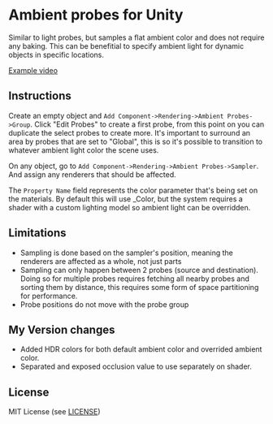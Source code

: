 # Ambient probes for Unity
Similar to light probes, but samples a flat ambient color and does not require any baking. This can be benefitial to specify ambient light for dynamic objects in specific locations.

[Example video](https://gfycat.com/mixedethicalindianglassfish)

Instructions
------------

Create an empty object and `Add Component->Rendering->Ambient Probes->Group`. Click "Edit Probes" to create a first probe, from this point on you can duplicate the select probes to create more. It's important to surround an area by probes that are set to "Global", this is so it's possible to transition to whatever ambient light color the scene uses.

On any object, go to `Add Component->Rendering->Ambient Probes->Sampler`. And assign any renderers that should be affected. 

The `Property Name` field represents the color parameter that's being set on the materials. By default this will use _Color, but the system requires a shader with a custom lighting model so ambient light can be overridden.

Limitations
-------
- Sampling is done based on the sampler's position, meaning the renderers are affected as a whole, not just parts
- Sampling can only happen between 2 probes (source and destination). Doing so for multiple probes requires fetching all nearby probes and sorting them by distance, this requires some form of space partitioning for performance.
- Probe positions do not move with the probe group

My Version changes
-------
- Added HDR colors for both default ambient color and overrided ambient color.
- Separated and exposed occlusion value to use separately on shader.

License
-------
MIT License (see [LICENSE](LICENSE.md))
